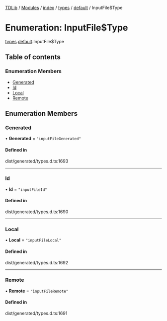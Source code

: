 [TDLib](../README.md) / [Modules](../modules.md) / [index](../modules/index.md) / [types](../modules/index.types.md) / [default](../modules/index.types.default.md) / InputFile$Type

# Enumeration: InputFile$Type

[types](../modules/index.types.md).[default](../modules/index.types.default.md).InputFile$Type

## Table of contents

### Enumeration Members

- [Generated](index.types.default.InputFile_Type.md#generated)
- [Id](index.types.default.InputFile_Type.md#id)
- [Local](index.types.default.InputFile_Type.md#local)
- [Remote](index.types.default.InputFile_Type.md#remote)

## Enumeration Members

### Generated

• **Generated** = ``"inputFileGenerated"``

#### Defined in

dist/generated/types.d.ts:1693

___

### Id

• **Id** = ``"inputFileId"``

#### Defined in

dist/generated/types.d.ts:1690

___

### Local

• **Local** = ``"inputFileLocal"``

#### Defined in

dist/generated/types.d.ts:1692

___

### Remote

• **Remote** = ``"inputFileRemote"``

#### Defined in

dist/generated/types.d.ts:1691
